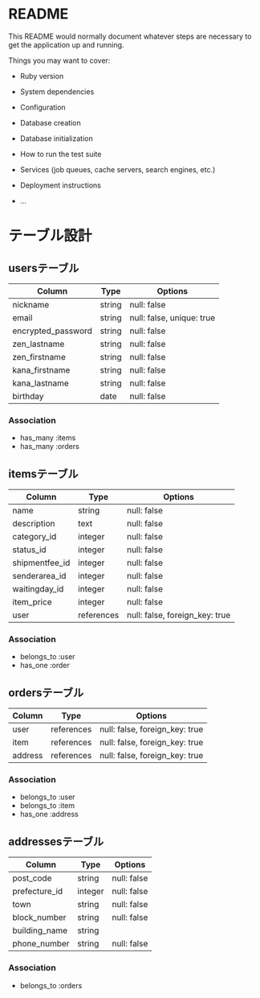 # README

This README would normally document whatever steps are necessary to get the
application up and running.

Things you may want to cover:

* Ruby version

* System dependencies

* Configuration

* Database creation

* Database initialization

* How to run the test suite

* Services (job queues, cache servers, search engines, etc.)

* Deployment instructions

* ...

# テーブル設計

## usersテーブル
| Column              | Type           | Options                          |
| ------------------- | -------------- | -------------------------------- |
| nickname            | string         | null: false                      |
| email               | string         | null: false, unique: true        |
| encrypted_password  | string         | null: false                      |
| zen_lastname        | string         | null: false                      |
| zen_firstname       | string         | null: false                      |
| kana_firstname      | string         | null: false                      |
| kana_lastname       | string         | null: false                      |
| birthday            | date           | null: false                      |

### Association
- has_many :items
- has_many :orders


## itemsテーブル
| Column              | Type            | Options                          |
| ------------------- | --------------- | -------------------------------- |
| name                | string          | null: false                      |
| description         | text            | null: false                      |
| category_id         | integer         | null: false                      |
| status_id           | integer         | null: false                      |
| shipmentfee_id      | integer         | null: false                      |
| senderarea_id       | integer         | null: false                      |
| waitingday_id       | integer         | null: false                      |
| item_price          | integer         | null: false                      |
| user                | references      | null: false, foreign_key: true   |


### Association
- belongs_to :user
- has_one :order

## ordersテーブル
| Column              | Type            | Options                          |
| ------------------- | --------------- | -------------------------------- |
| user                | references      | null: false, foreign_key: true   |
| item                | references      | null: false, foreign_key: true   |
| address             | references      | null: false, foreign_key: true   |

### Association
- belongs_to :user
- belongs_to :item
- has_one :address

## addressesテーブル
| Column              | Type            | Options                          |
| ------------------- | --------------- | -------------------------------- |
| post_code           | string          | null: false                      |
| prefecture_id       | integer         | null: false                      |
| town                | string          | null: false                      |
| block_number        | string          | null: false                      |
| building_name       | string          |                                  |
| phone_number        | string          | null: false                      |

### Association
- belongs_to :orders
